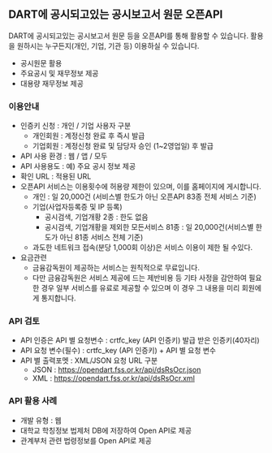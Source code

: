 ## DART에 공시되고있는 공시보고서 원문 오픈API

DART에 공시되고있는 공시보고서 원문 등을 오픈API를 통해 활용할 수 있습니다. 활용을 원하시는 누구든지(개인, 기업, 기관 등) 이용하실 수 있습니다.

- 공시원문 활용
- 주요공시 및 재무정보 제공
- 대용량 재무정보 제공

### 이용안내
- 인증키 신청 : 개인 / 기업 사용자 구분 
  - 개인회원 : 계정신청 완료 후 즉시 발급
  - 기업회원 : 계정신청 완료 및 담당자 승인 (1~2영업일) 후 발급
- API 사용 환경 : 웹 / 앱 / 모두
- API 사용용도 : 예) 주요 공시 정보 제공 
- 확인 URL : 적용된 URL 
- 오픈API 서비스는 이용횟수에 허용량 제한이 있으며, 이를 홈페이지에 게시합니다.
  - 개인 : 일 20,000건 (서비스별 한도가 아닌 오픈API 83종 전체 서비스 기준)
  - 기업(사업자등록증 및 IP 등록)
    - 공시검색, 기업개황 2종 : 한도 없음
    - 공시검색, 기업개황을 제외한 모든서비스 81종 : 일 20,000건(서비스별 한도가 아닌 81종 서비스 전체 기준)
  - 과도한 네트워크 접속(분당 1,000회 이상)은 서비스 이용이 제한 될 수있다.
- 요금관련
  - 금융감독원이 제공하는 서비스는 원칙적으로 무료입니다. 
  - 다만 금융감독원은 서비스 제공에 드는 제반비용 등 기타 사정을 감안하여 필요한 경우 일부 서비스를 유료로 제공할 수 있으며 이 경우 그 내용을 미리 회원에게 통지합니다.

### API 검토
- API 인증은 API 별 요청변수 : crtfc_key (API 인증키) 발급 받은 인증키(40자리)
- API 요청 변수(필수) : crtfc_key (API 인증키) + API 별 요청 변수
- API 별 출력포멧 : XML/JSON 요청 URL 구분
  - JSON : https://opendart.fss.or.kr/api/dsRsOcr.json
  - XML : https://opendart.fss.or.kr/api/dsRsOcr.xml

### API 활용 사례

- 개발 유형 : 웹 
- 대학교 학칭정보 법제처 DB에 저장하여 Open API로 제공
- 관계부처 관련 법령정보를 Open API로 제공
